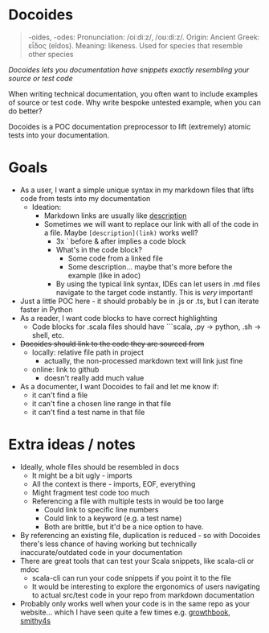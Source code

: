 # Docoides

> -oides, -odes: Pronunciation: /oiːdiːz/, /oʊːdiːz/. Origin: Ancient Greek: εἶδος (eîdos). Meaning: likeness. Used for species that resemble other species
 
_Docoides lets you documentation have snippets exactly resembling your source or test code_


When writing technical documentation, you often want to include examples of source or test code. Why write bespoke untested example, when you can do better?

Docoides is a POC documentation preprocessor to lift (extremely) atomic tests into your documentation.

# Goals

- As a user, I want a simple unique syntax in my markdown files that lifts code from tests into my documentation
  - Ideation:
    - Markdown links are usually like [description](link)
    - Sometimes we will want to replace our link with all of the code in a file. Maybe ```[description](link)``` works well?
      - 3x ` before & after implies a code block
      - What's in the code block?
        - Some code from a linked file
        - Some description... maybe that's more before the example (like in adoc)
      - By using the typical link syntax, IDEs can let users in .md files navigate to the target code instantly. This is *very* important!
- Just a little POC here - it should probably be in .js or .ts, but I can iterate faster in Python
- As a reader, I want code blocks to have correct highlighting
  - Code blocks for .scala files should have ```scala, .py -> python, .sh -> shell, etc. 
- ~~Docoides should link to the code they are sourced from~~
  - locally: relative file path in project
    - actually, the non-processed markdown text will link just fine
  - online: link to github
    - doesn't really add much value
- As a documenter, I want Docoides to fail and let me know if:
  - it can't find a file
  - it can't fine a chosen line range in that file
  - it can't find a test name in that file

# Extra ideas / notes
- Ideally, whole files should be resembled in docs
  - It might be a bit ugly - imports
  - All the context is there - imports, EOF, everything
  - Might fragment test code too much
  - Referencing a file with multiple tests in would be too large
    - Could link to specific line numbers
    - Could link to a keyword (e.g. a test name)
    - Both are brittle, but it'd be a nice option to have.
- By referencing an existing file, duplication is reduced - so with Docoides there's less chance of having working but technically inaccurate/outdated code in your documentation
- There are great tools that can test your Scala snippets, like scala-cli or mdoc
  - scala-cli can run your code snippets if you point it to the file
  - It would be interesting to explore the ergonomics of users navigating to actual src/test code in your repo from markdown documentation 
- Probably only works well when your code is in the same repo as your website... which I have seen quite a few times e.g. [growthbook](https://github.com/growthbook/growthbook/tree/main/docs), [smithy4s](https://github.com/disneystreaming/smithy4s/tree/main/modules/website)